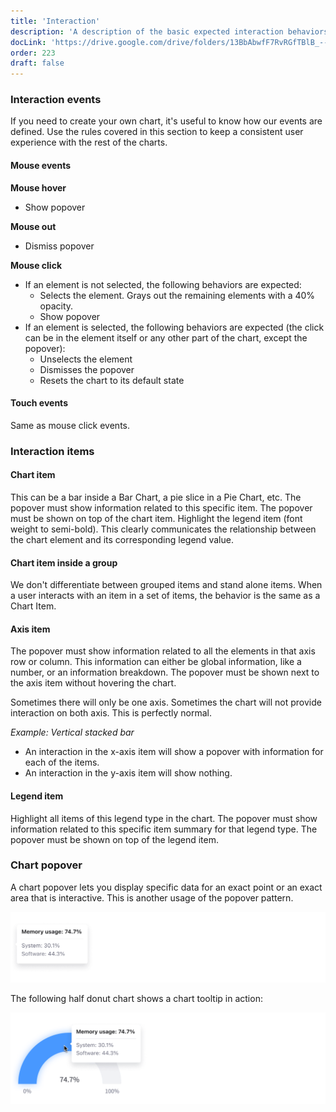 ```yaml
---
title: 'Interaction'
description: 'A description of the basic expected interaction behaviors for all charts.'
docLink: 'https://drive.google.com/drive/folders/13BbAbwfF7RvRGfTBlB_--vX5Oqn4jZq8?usp=sharing'
order: 223
draft: false
---
```


### Interaction events

If you need to create your own chart, it's useful to know how our events are defined. Use the rules covered in this section to keep a consistent user experience with the rest of the charts.

#### Mouse events

**Mouse hover**

-   Show popover

**Mouse out**

-   Dismiss popover

**Mouse click**

-   If an element is not selected, the following behaviors are expected:
    -   Selects the element. Grays out the remaining elements with a 40% opacity.
    -   Show popover
-   If an element is selected, the following behaviors are expected (the click can be in the element itself or any other part of the chart, except the popover):
    -   Unselects the element
    -   Dismisses the popover
    -   Resets the chart to its default state

#### Touch events

Same as mouse click events.

### Interaction items

#### Chart item

This can be a bar inside a Bar Chart, a pie slice in a Pie Chart, etc.
The popover must show information related to this specific item.
The popover must be shown on top of the chart item.
Highlight the legend item (font weight to semi-bold). This clearly communicates the relationship between the chart element and its corresponding legend value.

#### Chart item inside a group

We don't differentiate between grouped items and stand alone items. When a user interacts with an item in a set of items, the behavior is the same as a Chart Item.

#### Axis item

The popover must show information related to all the elements in that axis row or column. This information can either be global information, like a number, or an information breakdown.
The popover must be shown next to the axis item without hovering the chart.

Sometimes there will only be one axis. Sometimes the chart will not provide interaction on both axis. This is perfectly normal.

_Example: Vertical stacked bar_

-   An interaction in the x-axis item will show a popover with information for each of the items.
-   An interaction in the y-axis item will show nothing.

#### Legend item

Highlight all items of this legend type in the chart.
The popover must show information related to this specific item summary for that legend type.
The popover must be shown on top of the legend item.

### Chart popover

A chart popover lets you display specific data for an exact point or an exact area that is interactive. This is another usage of the popover pattern.

![Tooltip or popover](./images/charts-8.png)

The following half donut chart shows a chart tooltip in action:

![tooltip usage in a half donut chart](./images/charts-9.png)
